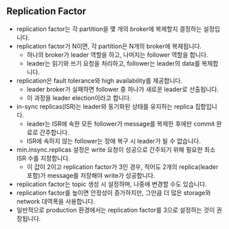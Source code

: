 

## Replication Factor

- replication factor는 각 partition을 몇 개의 broker에 복제할지 결정하는 설정입니다.
- replication factor가 N이면, 각 partition은 N개의 broker에 복제됩니다.
    - 하나의 broker가 leader 역할을 하고, 나머지는 follower 역할을 합니다.
    - leader는 읽기와 쓰기 요청을 처리하고, follower는 leader의 data를 복제합니다.
- replication은 fault tolerance와 high availability를 제공합니다.
    - leader broker가 실패하면 follower 중 하나가 새로운 leader로 선출됩니다.
    - 이 과정을 leader election이라고 합니다.
- in-sync replicas(ISR)는 leader와 동기화된 상태를 유지하는 replica 집합입니다.
    - leader는 ISR에 속한 모든 follower가 message를 복제한 후에만 commit 완료로 간주합니다.
    - ISR에 속하지 않는 follower는 장애 복구 시 leader가 될 수 없습니다.
- min.insync.replicas 설정은 write 요청이 성공으로 간주되기 위해 필요한 최소 ISR 수를 지정합니다.
    - 이 값이 2이고 replication factor가 3인 경우, 적어도 2개의 replica(leader 포함)가 message를 저장해야 write가 성공합니다.
- replication factor는 topic 생성 시 설정하며, 나중에 변경할 수도 있습니다.
- replication factor를 높이면 안정성이 증가하지만, 그만큼 더 많은 storage와 network 대역폭을 사용합니다.
- 일반적으로 production 환경에서는 replication factor를 3으로 설정하는 것이 권장됩니다.
